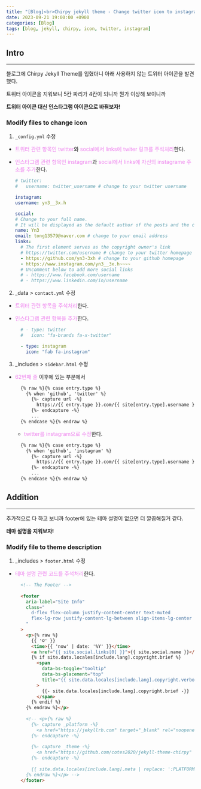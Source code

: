 ```yaml
---
title: "[Blog]<br>Chirpy jekyll theme - Change twitter icon to instagram icon"
date: 2023-09-21 19:00:00 +0900
categories: [Blog]
tags: [blog, jekyll, chirpy, icon, twitter, instagram]
---
```


## Intro
---
블로그에 Chirpy Jekyll Theme를 입혔더니 아래 사용하지 않는 트위터 아이콘을 발견했다.

트위터 아이콘을 지워보니 5칸 짜리가 4칸이 되니까 뭔가 이상해 보이니까

**트위터 아이콘 대신 인스타그램 아이콘으로 바꿔보자!**

### Modify files to change icon
1. `_config.yml` 수정
  - <span style="color: violet;">트위터 관련 항목인 twitter</span>와 <span style="color: violet;">social에서 links에 twiter 링크를 주석처리</span>한다.
  - <span style="color: violet;">인스타그램 관련 항목인 instagram</span>과 <span style="color: violet;">social에서 links에 자신의 instagrame 주소를 추가</span>한다.
  
	``` yml
	# twitter:
	#   username: twitter_username # change to your twitter username

	instagram:
    username: yn3__3x.h

	social:
    # Change to your full name.
    # It will be displayed as the default author of the posts and the copyright owner in the Footer
    name: Yn3
    email: tong13579@naver.com # change to your email address
    links:
      # The first element serves as the copyright owner's link
      # https://twitter.com/username # change to your twitter homepage
      - https://github.com/yn3-3xh # change to your github homepage
      - https://www.instagram.com/yn3__3x.h~~~~
      # Uncomment below to add more social links
      # - https://www.facebook.com/username
      # - https://www.linkedin.com/in/username
	```
  
2. _data > `contact.yml` 수정
  - <span style="color: violet;">트위터 관련 항목을 주석처리</span>한다.
  - <span style="color: violet;">인스타그램 관련 항목을 추가</span>한다.

    ``` yml
      # - type: twitter
      #   icon: "fa-brands fa-x-twitter"
    
      - type: instagram
        icon: "fab fa-instagram"
    ```

3. _includes > `sidebar.html` 수정
  - <span style="color: violet;">62번째 줄</span> 이후에 있는 부분에서
	
    ``` html
      {% raw %}{% case entry.type %}
        {% when 'github', 'twitter' %}
          {%- capture url -%}
            https://{{ entry.type }}.com/{{ site[entry.type].username }}
          {%- endcapture -%}
          ...
      {% endcase %}{% endraw %}
    ```
    
    - <span style="color: violet;">twitter를 instagram으로 수정</span>한다.

    ``` html
      {% raw %}{% case entry.type %}
        {% when 'github', 'instagram' %}
          {%- capture url -%}
            https://{{ entry.type }}.com/{{ site[entry.type].username }}
          {%- endcapture -%}
          ...
      {% endcase %}{% endraw %}
    ```

## Addition
---
추가적으로 다 하고 보니까 footer에 있는 테마 설명이 없으면 더 깔끔해질거 같다.

**테마 설명을 지워보자!**

### Modify file to theme description
1. _includes > `footer.html` 수정
  - <span style="color: violet;">테마 설명 관련 코드를 주석처리</span>한다.

    ``` html
      <!-- The Footer -->
  
      <footer
        aria-label="Site Info"
        class="
          d-flex flex-column justify-content-center text-muted
          flex-lg-row justify-content-lg-between align-items-lg-center pb-lg-3
        "
      >
        <p>{% raw %}
          {{ '©' }}
          <time>{{ 'now' | date: '%Y' }}</time>
          <a href="{{ site.social.links[0] }}">{{ site.social.name }}</a>.
          {% if site.data.locales[include.lang].copyright.brief %}
            <span
              data-bs-toggle="tooltip"
              data-bs-placement="top"
              title="{{ site.data.locales[include.lang].copyright.verbose }}"
            >
              {{- site.data.locales[include.lang].copyright.brief -}}
            </span>
          {% endif %}
        {% endraw %}</p> 
   
        <!-- <p>{% raw %}
          {%- capture _platform -%}
            <a href="https://jekyllrb.com" target="_blank" rel="noopener">Jekyll</a>
          {%- endcapture -%}
  
          {%- capture _theme -%}
            <a href="https://github.com/cotes2020/jekyll-theme-chirpy" target="_blank" rel="noopener">Chirpy</a>
          {%- endcapture -%}
  
          {{ site.data.locales[include.lang].meta | replace: ':PLATFORM', _platform | replace: ':THEME', _theme }}
        {% endraw %}</p> -->
      </footer>
    ```
    